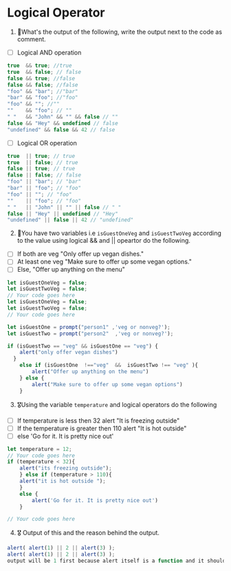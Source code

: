 # Logical Operator

1. 🥇What's the output of the following, write the output next to the code as comment.

* [ ] Logical AND operation

```js
true  && true; //true
true  && false; // false 
false && true; //false 
false && false; //false 
"foo" && "bar"; //"bar"
"bar" && "foo"; //"foo"
"foo" && ""; //""
""    && "foo"; // ""
" "   && "John" && "" && false // ""
false && "Hey" && undefined // false 
"undefined" && false && 42 // false 
```

* [ ] Logical OR operation
```js
true  || true; // true 
true  || false; // true 
false || true; // true 
false || false; // false 
"foo" || "bar"; // "bar"
"bar" || "foo"; // "foo"
"foo" || ""; // "foo"
""    || "foo"; // "foo"
" "   || "John" || "" || false // " "
false || "Hey" || undefined // "Hey"
"undefined" || false || 42 // "undefined"
```

2. 🥈You have two variables i.e `isGuestOneVeg` and  `isGuestTwoVeg` according to the value using logical && and || opeartor do the following.

* [ ] If both are veg "Only offer up vegan dishes."
* [ ] At least one veg  "Make sure to offer up some vegan options."
* [ ] Else, "Offer up anything on the menu"
```js
let isGuestOneVeg = false;
let isGuestTwoVeg = false;
// Your code goes here
let isGuestOneVeg = false;
let isGuestTwoVeg = false;
// Your code goes here

let isGuestOne = prompt("person1" ,'veg or nonveg?');
let isGuestTwo = prompt("person2"  ,'veg or nonveg?');

if (isGuestTwo == "veg" && isGuestOne == "veg") {
	alert("only offer vegan dishes")
  }
	else if (isGuestOne  !=="veg"  &&  isGuestTwo !== "veg" ){
		alert("Offer up anything on the menu")
	} else {
		alert("Make sure to offer up some vegan options")
	}
```


3. 🎖Using the variable `temperature` and logical operators do the following
* [ ] If temperature is less then 32 alert "It is freezing outside"
* [ ] If the temperature is greater then 110 alert "It is hot outside"
* [ ] else 'Go for it. It is pretty nice out'
```js
let temperature = 12;
// Your code goes here
if (temperature < 32){
	alert("its freezing outside");
	} else if (temperature > 110){
	alert("it is hot outside ");
	}
	else {
		alert('Go for it. It is pretty nice out')
	}

// Your code goes here
```

4. 🎖 Output of this and the reason behind the output.
```js
alert( alert(1) || 2 || alert(3) );
alert( alert(1) || 2 || alert(3) );
output will be 1 first because alert itself is a function and it should display the value inside it and again it will show undefined as its not defined so it will move forward and look for truthy value so it's  2 next to it which is truthy.
```